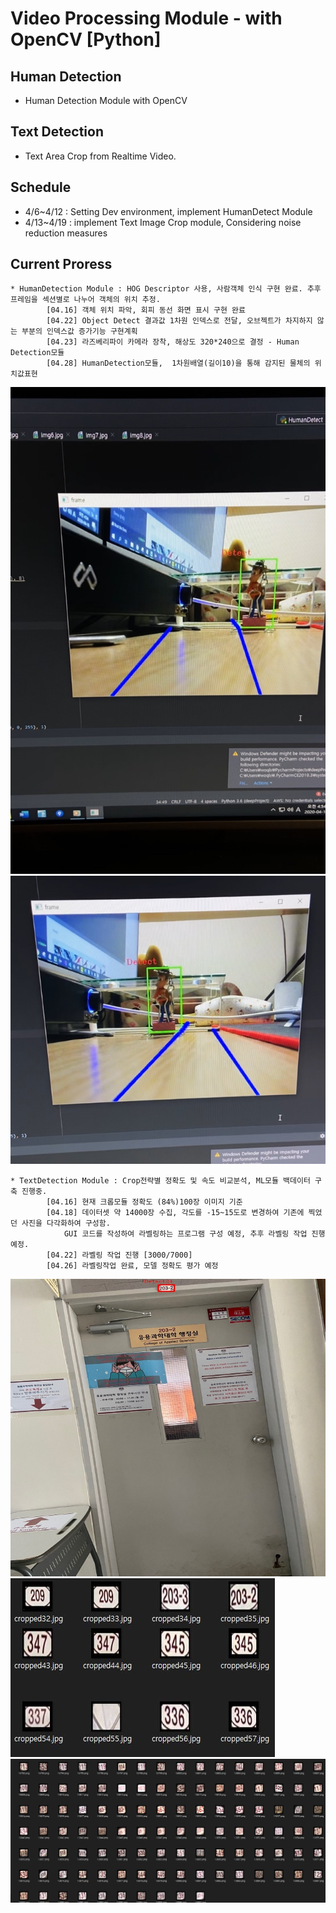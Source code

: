 # Video Processing Module - with OpenCV [Python]

## Human Detection
* Human Detection Module with OpenCV

## Text Detection
* Text Area Crop from Realtime Video.

## Schedule
  * 4/6~4/12 : Setting Dev environment, implement HumanDetect Module
  * 4/13~4/19 : implement Text Image Crop module, Considering noise reduction measures

## Current Proress
    * HumanDetection Module : HOG Descriptor 사용, 사람객체 인식 구현 완료. 추후 프레임을 섹션별로 나누어 객체의 위치 추정.
			[04.16] 객체 위치 파악, 회피 동선 화면 표시 구현 완료
			[04.22] Object Detect 결과값 1차원 인덱스로 전달, 오브젝트가 차지하지 않는 부분의 인덱스값 증가기능 구현계획
			[04.23] 라즈베리파이 카메라 장착, 해상도 320*240으로 결정 - Human Detection모듈
			[04.28] HumanDetection모듈,  1차원배열(길이10)을 통해 감지된 물체의 위치값표현
![Avoidimg1](./src/Avoiding_1.jpg)
![Avoidimg2](./src/Avoiding_2.jpg)
    

    * TextDetection Module : Crop전략별 정확도 및 속도 비교분석, ML모듈 백데이터 구축 진행중.
			[04.16] 현재 크롭모듈 정확도 (84%)100장 이미지 기준
			[04.18] 데이터셋 약 14000장 수집, 각도를 -15~15도로 변경하여 기존에 찍었던 사진을 다각화하여 구성함.
				GUI 코드를 작성하여 라벨링하는 프로그램 구성 예정, 추후 라벨링 작업 진행 예정.
			[04.22] 라벨링 작업 진행 [3000/7000]
			[04.26] 라벨링작업 완료, 모델 정확도 평가 예정
![Cropped1](./src/Cropped1.jpg)
![Cropped2](./src/Cropped2.jpg)
![Cropped3](./src/Data_set.jpg)

